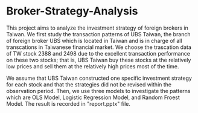 # Broker-Strategy-Analysis
This project aims to analyze the investment strategy of foreign brokers in Taiwan. We first study the transaction patterns of UBS Taiwan, the branch of foreign broker UBS which is located in Taiwan and is in charge of all transcations in Taiwanese financial market. We choose the trascation data of TW stock 2388 and 2498 due to the excellent transaction performance on these two stocks; that is, UBS Taiwan buy these stocks at the relatively low prices and sell them at the relatively high prices most of the time.

We assume that UBS Taiwan constructed one specific investment strategy for each stock and that the strategies did not be revised within the observation period. Then, we use three models to investigate the patterns which are OLS Model, Logistic Regression Model, and Random Froest Model. The result is recorded in "report.pptx" file.
